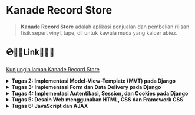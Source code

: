 # Kanade Record Store

> **Kanade Record Store** adalah aplikasi penjualan dan pembelian rilisan fisik sepert vinyl, tape, dll untuk kawula muda yang kalcer abiez.

## 💿🥁🎹**Link**🎸🎻🎼
[Kunjungin laman Kanade Record Store](http://adam-caldipawell-kanaderecordstore.pbp.cs.ui.ac.id/)

<details>
<summary> <b> Tugas 2: Implementasi Model-View-Template (MVT) pada Django </b> </summary>

## Langkah langkah implementasi Kanade Record Store

### 1. Membuat Directory Baru dan Menginisialisasi Git
1. Buat directory baru bernama `kanade-record-store`.
2. Inisialisasi repositori Git dan hubungkan ke GitHub:
    ```bash
    git init
    git remote add origin <URL>
    git add .
    git commit -m "Initial commit"
    git push origin master
    ```

### 2. Membuat Virtual Environment
1. Jalankan perintah berikut untuk membuat virtual environment:
    ```bash
    python -m venv env
    ```
2. Aktifkan virtual environment:
    - **Linux/macOS**:
        ```bash
        source env/bin/activate
        ```
    - **Windows**:
        ```bash
        env\Scripts\activate
        ```

### 3. Membuat dan Menginstall Requirements
1. Buat file `requirements.txt` yang berisi daftar package yang diperlukan.
2. Jalankan perintah berikut untuk menginstal package:
    ```bash
    pip install -r requirements.txt
    ```

### 4. Membuat Proyek Django
1. Buat proyek Django baru dengan nama `kanade_record_store`:
    ```bash
    django-admin startproject kanade_record_store
    ```
2. Buat aplikasi baru dengan nama `main`:
    ```bash
    django-admin startapp main
    ```

### 5. Mengupdate `settings.py`
1. Tambahkan aplikasi `main` ke dalam list `INSTALLED_APPS` di `settings.py` agar aplikasi tersebut terdaftar di proyek.
2. Tambahkan `"localhost"`, `"127.0.0.1"` ke dalam list `ALLOWED_HOSTS` untuk mengakses aplikasi secara lokal saat pengembangan.

### 6. Membuat View dan Template
1. Tambahkan kode berikut pada `views.py`:
    ```python
    from django.shortcuts import render

    def show_main(request):
        context = {
            'nama': 'Adam Caldipawell Sembiring',
            'class': 'PBP F'
        }
        return render(request, "main.html", context)
    ```
2. Di `urls.py`, tambahkan `path('', include('main.urls'))` pada `urlpatterns` agar URL aplikasi `main` bisa diakses.
3. Di folder `main`, buat folder bernama `templates` dan buat file `main.html` yang menampilkan nama e-commerce, nama, dan kelas.

### 7. Membuat Model Produk
1. Di `models.py`, buat model produk dengan atribut berikut:
    - `name`: CharField
    - `price`: IntegerField
    - `description`: TextField
      
### 8. Melakukan migration pada model
1. Pindah ke directory utama
2. Jalankan migration pada terminal:
   ```bash
   python manage.py makemigrations
   python manage.py migrate
   ```
### 9. Deploy ke PWS (Pacil Web Service)
1. Buat project baru di PWS dengan nama `kanaderecordstore` dan simpan credential information.
2. Di `settings.py`, tambahkan URL `adam-caldipawell-kanaderecordstore.pbp.cs.ui.ac.id/` ke dalam list `ALLOWED_HOSTS`.
3. Simpan perubahan dengan menjalankan:
    ```bash
    git add .
    git commit -m "Deploy to PWS"
    git push origin master
    ```
4. Tambahkan remote PWS:
    ```bash
    git remote add pws http://pbp.cs.ui.ac.id/adam.caldipawell/kanaderecordstore
    git branch -M master
    git push pws master
    ```

### 10. Aplikasi Django Terdeploy
Aplikasi sekarang bisa diakses melalui URL:  
[http://adam-caldipawell-kanaderecordstore.pbp.cs.ui.ac.id/](http://adam-caldipawell-kanaderecordstore.pbp.cs.ui.ac.id/)

## Bagan Proses Request Client ke Web Aplikasi

Berikut adalah alur proses dari request client ke web aplikasi berbasis Django:

![alt text](image/image-1.png)

### Penjelasan
1. Ketika user mengirimkan HTTP request ke server PWS, request tersebut diteruskan ke WSGI server.
2. WSGI server meneruskan request tersebut ke Django.
3. `urls.py` mendeteksi URL request dan menghubungkannya dengan views yang sesuai.
4. `views.py` memproses request dan mengambil data dari `models.py`.
5. `views.py` kemudian mengirimkan response berupa template HTML (`main.html`) yang akan dikembalikan ke user sebagai response.

## Fungsi Git dalam Pengembangan Perangkat Lunak
Git berfungsi sebagai version control dalam pengembangan perangkat lunak. Dengan Git, kita dapat melacak setiap perubahan kode yang dilakukan, memudahkan proses kolaborasi, dan memungkinkan rollback ke versi sebelumnya jika terjadi kesalahan.

## Mengapa Django Digunakan sebagai Permulaan Pembelajaran?
Django menggunakan bahasa Python yang relatif mudah dipahami. Django menawarkan arsitektur MVT (Model, View, Template), yang memisahkan komponen UI (template), logika aplikasi (view), dan akses database (model), sehingga memudahkan pengembangan terstruktur. Django juga memudahkan pengembang untuk membangun aplikasi yang skalabel.

## Mengapa Model di Django Disebut sebagai ORM?
Django menggunakan ORM (Object-Relational Mapping), yang memodelkan data dari database relasional menjadi objek di Python. Ini memungkinkan pengembang untuk berinteraksi dengan database tanpa harus menulis query SQL secara eksplisit, melalui QuerySet API yang disediakan oleh Django.
</details>

<details>
<summary> <b> Tugas 3: Implementasi Form dan Data Delivery pada Django </b> </summary>
    
## Mengapa kita memerlukan *data delivery* dalam pengimplementasian sebuah platform?

Dalam pembuatan platform, tidak jarang ada kebutuhan untuk mengirim ataupun menerima data. Implementasi sebuah platform yang memiliki mekanisme *data delivery* dapat membuat sebuah platform lebih interaktif dan dinamis. 

## Mana yang lebih baik antara XML dan JSON? Mengapa JSON lebih populer dibandingkan XML?

| Format       | XML                                                                 | JSON                                                                                     |
|--------------|---------------------------------------------------------------------|------------------------------------------------------------------------------------------|
| Perbandingan | XML adalah bahasa mark up yang memiliki aturan dalam pendefinisian data. XML menggunakan tag yang memisahkan nama data dan nilai data. | JSON adalah format pertukaran data yang mudah dibaca oleh komputer dan manusia. JSON menyimpan data dengan pasangan string key dan value. JSON juga banyak didukung oleh bahasa pemrograman. |
| Sintaks      | `<tag>nilai</tag>`                                                  | `{nama: 'Adam'}`                                                                          |

Dalam konteks pemrograman platform web, JSON lebih baik dan lebih populer dibandingkan dengan XML dengan kelebihan berikut:

1. Sintaks JSON yang lebih ringkas, ringan, dan mudah untuk dibaca.
2. JSON mendukung berbagai tipe data, contohnya array.
3. JSON lebih cepat dibandingkan XML karena pada pemrograman web, JavaScript memiliki fungsi bawaan yang dapat parsing JSON menjadi JavaScript object.
4. JSON didukung oleh banyak bahasa pemrograman karena kemudahan yang diberikan.


## Jelaskan fungsi dari method `is_valid()` pada form Django dan mengapa kita membutuhkan method tersebut?

Validasi form model secara otomatis akan dilakukan oleh Django melalui pemanggilan fungsi `is_valid()' untuk memastikan kebenaran input yang diberikan.

##  Mengapa kita membutuhkan csrf_token saat membuat form di Django? Apa yang dapat terjadi jika kita tidak menambahkan csrf_token pada form Django? Bagaimana hal tersebut dapat dimanfaatkan oleh penyerang?

Cross-Site Request Forgery (csrf) adalah salah satu metode dalam penyerangan keamanan suatu website. Pada `tugas 3`, kita diminta untuk membuat suatu form yang kemudian dapat dikirimkan ke DJango (webserver) melalui request POST. Jika tidak ada `csrf_token` maka seorang attacker bisa saja melakukan request POST ini tanpa melalui website kanade record store. Saat seseorang ingin menambahkan object melalui form, Django akan mengirimkan `csrf_token` saat membuka laman `/create-item-entry` kemudian ketika form tersebut disubmit maka request POST + `csrf_token` akan dikirimkan ke Django kembali yang memastikan bahwa pengiriman data dilakukan di website kanade record store.

## Implementasi *data delivery*

### Implementasi skeleton sebagai kerangka views
1. Pertama saya membuat directory `templates` di `root directory`.
2. Membuat sebuah file html sebagai skeleton, `base.html` dengan kode berikut:
   ```html
    {% load static %}
    <!DOCTYPE html>
    <html lang="en">
      <head>
        <meta charset="UTF-8" />
        <meta name="viewport" content="width=device-width, initial-scale=1.0" />
        {% block meta %} {% endblock meta %}
      </head>

      <body>
        {% block content %} {% endblock content %}
      </body>
    </html>
   ```
3. Pada `settings.py` di `kanade_record_store`. Pada variabel `TEMPLATES`. Ubah menjadi
   ```python
   TEMPLATES = [
    {
        'BACKEND': 'django.template.backends.django.DjangoTemplates',
        'DIRS': [BASE_DIR / 'templates'],
        'APP_DIRS': True,
        'OPTIONS': {
            'context_processors': [
                'django.template.context_processors.debug',
                'django.template.context_processors.request',
                'django.contrib.auth.context_processors.auth',
                'django.contrib.messages.context_processors.messages',
                ],
            },
        },
    ]
   ```
Langkah - langkah ini memberitahu Django untuk menggunakan base.html sebagai skeleton. Sehingga kedepannya yang perlu dilakukan untuk mengubah isi html adalah mengisi {% block         content %} <b> *isi disini* </b> {% endblock content %}. Sehingga tampilan untuk pengguna tetap dinamis dan minim redudansi.
### Menambahkan UUID sebagai id untuk object model
1. Pergi ke `./main` lalu ubah models.py menjadi:
   ```python
    import uuid

    class Item(models.Model):
        id = models.UUIDField(primary_key=True, default=uuid.uuid4, editable=False)
        name = models.CharField(max_length=255)
        price = models.IntegerField(default=0)
        description = models.TextField(default="")
   ```
2. Migrasi model baru dengan menjalankan:
   ```bash
    python3 manage.py makemigrations
    python3 manage.py migrate
   ```
Pemberian ID dimaksudkan agar setiap object memiliki sebuah *identifier* yang berbeda - beda. Penggunaan UUID adalah salah satu upaya untuk mencegah serangan IDOR.

### Membuat form untuk menambahkan object 
1. Pada directory `main` saya menambahkan `forms.py`. Pembuatan `forms.py` dilakukan untuk membuat struktur *form* sederhana sesuai dengan `models.Item`:
   ```python
    from django.forms import ModelForm
    from main.models import Item
    
    class ItemEntryForm(ModelForm):
        class Meta:
            model = Item
            fields = ["name", "price", "description"]
   ```
   `model = Item` memberitahu ke Django bahwa gunakan Item sebagai model saat pengisian *form*
   `fields = ["name", "price", "description"]` mendefinisikan field yang akan diisi user. <b>ID digenerate secara otomatis oleh UUID</b>
2. Membuat template baru untuk tampilan dalam menambahkan item baru dengan nama `create_item.html` pada direktori `main/template`:
    ```html
    {% extends 'base.html' %} 
    {% block content %}
    <h1>Add New Item Entry</h1>
    
    <form method="POST">
      {% csrf_token %}
      <table>
        {{ form.as_table }}
        <tr>
          <td></td>
          <td>
            <input type="submit" value="Add Item" />
          </td>
        </tr>
      </table>
    </form>
    
    {% endblock %}
    ```
4. Pada berkas `views.py` di directory yang sama. Saya menambahkan sebuah fungsi `create_item_entry` untuk untuk menampilkan *form*:
   ```python
   ...
   from django.shortcuts import render, redirect #redirect untuk mengembalikan user ke halaman utama setelah pengisian *form*
   from main.forms import ItemEntryForm
   from main.models import Item
   
    def create_item_entry(request):
        form = ItemEntryForm(request.POST or None)
    
        if form.is_valid() and request.method == "POST":
            form.save()
            return redirect('main:show_main')
    
        context = {'form': form}
        return render(request, "create_item_entry.html", context)
   ```
   `form = MoodEntryForm(request.POST or None)` digunakan untuk membuat ItemEntryForm baru dengan memasukkan QueryDict berdasarkan input dari user pada request.POST.
   `form.is_valid()` digunakan untuk memvalidasi isi input dari form tersebut.
   `form.save()` digunakan untuk membuat dan menyimpan data dari form tersebut.
   `return redirect('main:show_main')` digunakan untuk melakukan redirect ke fungsi show_main pada views aplikasi main setelah data form berhasil disimpan.
5. Pada berkas yang sama, ubah fungsi `show_main`:
   ```python
   ...
   def show_main(request):
    items = Item.objects.all()
    context = {
        'name' : 'Adam Caldipawell Sembiring',
        'class' : 'PBP F',
        'items' : items,
    }
    return render(request, "main.html", context)
   ```
   Setiap item yang dibuat akan ditampilkan saat kembali ke halaman utama. Seluruh item diakses melalui `items = Item.objects.all()`.
6. Mengubah template untuk tampilan utama `main.html` pada direktori `main/template`:
    ```html
    {% extends 'base.html' %}
    {% block content %}
    <h1>Kanade Record Store</h1>
    
    <h5>Name:</h5>
    <p>{{ name }}</p>
    
    <h5>Class:</h5>
    <p>{{ class }}</p>
    
    {% if not items %}
    <p>Belum ada data item pada Kanade Record Store.</p>
    {% else %}
    <table>
      <tr>
        <th>Name</th>
        <th>Price</th>
        <th>Description</th>
      </tr>
    
      {% comment %} Berikut cara memperlihatkan data mood di bawah baris ini 
      {% endcomment %} 
      {% for item in items %}
      <tr>
        <td>{{item.name}}</td>
        <td>{{item.price}}</td>
        <td>{{item.description}}</td>
      </tr>
      {% endfor %}
    </table>
    {% endif %}
    
    <br />
    
    <a href="{% url 'main:create_item_entry' %}">
      <button>Add New Item Entry</button>
    </a>
    
    {% endblock content %}
    ```
### Mengembalikan data dalam bentuk XML dan JSON
Untuk mengembalikan data dalam format XML dan JSON, Saya menggunakan `serializers` dan `HttpResponse`
```python
from django.http import HttpResponse
from django.core import serializers
...
```
<b>Mengembalikan Format XML</b>
```python
...
def show_xml(request):
    data = Item.objects.all()
    return HttpResponse(serializers.serialize("xml", data), content_type="application/xml")
...
```
<b>Mengembalikan Format JSON</b>
```python
...
def show_json(request):
    data = Item.objects.all()
    return HttpResponse(serializers.serialize("json", data), content_type="application/xml")
...
```
### Mengembalikan data dalam bentuk XML dan JSON sesuai [id]
Untuk mengembalikan data sesuai dengan ID object tersebut maka:

<b>Mengembalikan Format XML by id</b>

```python
...
def show_xml_by_id(request, id):
    data = Item.objects.filter(pk=id)
    return HttpResponse(serializers.serialize("xml", data), content_type="application/xml")
...
```

<b>Mengembalikan Format JSON by id</b>

```python
...
def show_json_by_id(request, id):
    data = Item.objects.filter(pk=id)
    return HttpResponse(serializers.serialize("json", data), content_type="application/json")
...
```
### Membuat routing URL untuk masing-masing views yang telah ditambahkan

```python
from django.urls import path
from main.views import show_main, create_item, show_xml, show_json, show_xml_by_id, show_json_by_id 

app_name = 'main'

urlpatterns = [
    path('', show_main, name='show_main'),
    path('create-item', create_item, name='create_item'),
    path('xml/', show_xml, name='show_xml'), 
    path('json/', show_json, name='show_json'),
    path('xml/<int:id>/', show_xml_by_id, name='show_xml_by_id'),
    path('json/<int:id>/', show_json_by_id, name='show_json_by_id'),  
]
```

### Melakukan push ke github dan pws
```bash
git add .
git commit -m"tugas 3"
git push origin master
git push pws master
```
Sehingga aplikasi bisa dilihat di [website ini](http://adam-caldipawell-kanaderecordstore.pbp.cs.ui.ac.id/)

### Membuat *screenshot* menggunakan POSTMAN
1. HTML
![alt text](image/localhost:main.png)
2. XML
![alt text](image/localhost:xml.png)
3. JSON
![alt text](image/localhost:json.png)
4. XML by ID
![alt text](image/localhost:xml:[id].png)
5. JSON by ID
![alt text](image/localhost:json:[id].png)
source:
1. [Django DOCS](https://docs.djangoproject.com/)
2. [Slide Data Delivery](https://scele.cs.ui.ac.id/pluginfile.php/238122/mod_resource/content/1/04%20-%20Data%20Delivery.pdf)
3. [CSRF by computerphile](https://youtu.be/vRBihr41JTo?si=oXlMrDMj3HlvRsOU)
4. [Tutorial 2](https://pbp-fasilkom-ui.github.io/ganjil-2025/docs/tutorial-2)

</details>

<details>
<summary> <b> Tugas 4: Implementasi Autentikasi, Session, dan Cookies pada Django </b> </summary>


## Apa perbedaan antara `HttpResponseRedirect()` dan `redirect()`
`HttpResponseRedirect` adalah *class* dari modul django.http yang mengembalikan respons pengalihan HTTP dengan kode status 302 (Found). Kode status ini menunjukkan bahwa pengguna atau klien akan dialihkan ke URL baru. *class* ini menerima parameter berupa URL tujuan yang spesifik dan sangat berguna jika kita ingin mengarahkan pengguna ke URL statis atau memerlukan logika pengalihan yang lebih kompleks.

Sementara itu, `redirect()` adalah fungsi dari modul django.shortcuts yang memberikan cara yang lebih sederhana dan fleksibel untuk melakukan pengalihan. Parameter yang diterima bisa berupa string URL, nama view, atau objek model, yang kemudian dikonversi oleh Django menjadi URL.

Perbedaan utama antara `HttpResponseRedirect` dan redirect terletak pada jenis parameter yang diterima. `HttpResponseRedirect` hanya menerima URL yang spesifik, sementara redirect lebih fleksibel karena dapat menerima URL, nama view, atau objek model yang akan secara otomatis dikonversi menjadi URL tujuan.

## Apa perbedaan antara authentication dan authorization, apakah yang dilakukan saat pengguna login? Jelaskan bagaimana Django mengimplementasikan kedua konsep tersebut?
Authentication adalah proses untuk memastikan identitas pengguna. Misalnya, dalam kanade record store, Hanya pengguna yang memasukan username dan password yang sesuai memiliki akses pada akun yang berisi data - data entry. 

Sementara itu, authorization adalah proses untuk memastikan hak akses yang sesuai pada pengguna yang telah diauthentication. Jadi, pengguna yang telah login, hanya bisa mendapat akses akun yang bersangkutan. Hal ini mencegah pihak yang tidak bersangkutan dengan data yang kita miliki, tidak dapat melakukan modifikasi terhadap data tersebut.

Secara umum, ketika pengguna ingin login pada suatu aplikasi. Pengguna diminta untuk memasukan username dan password. Pada tahap ini, pengguna akan diauthentication. Pengguna tidak akan mendapat akses terhadap akun apabila memberikan username dan password yang salah. Pengguna yang telah masuk pun hanya mendapat akses modifikasi pada akun bersangkutan.

Django sendiri memudahkan authentication dan authorization dengan menyediakan fungsi dan class bawaan. Sistem ini menyediakan model untuk user dan group. Kemudian, ada juga views untuk login dan registrasi. Modul yang digunakan sendiri adalah `django.contrib.auth`. Lebih spesifik lagi terdapat fungsi `authenticate` yang menerima 3 argumen, yaitu request, username, password. Fungsi tersebut mengembalikan user jika argumen yang diberikan benar. Sementara itu, django juga menyediakan fitur authorization berupa penggunaan middleware untuk mengatur user sessionsd dan permissions.

## Bagaimana Django mengingat pengguna yang telah login? Jelaskan kegunaan lain dari cookies dan apakah semua cookies aman digunakan?

Ketika ada pengguna yang telah login dan agar tetap login. Django menyediakan frameword session untuk menyimpan data user yang sedang login di server. Setiap user yang berhasil login akan diberikan cookie yang berisi SessionID, last login, atau csrf token. Kemudian, apabila pengguna logout, django akan menghapus session. sehingga, ketika memasuki website, pengguna perlu login ulang.

Beberapa fungsi lain dari cookies meliputi:

1. Menyimpan preferensi pengguna selama menjelajahi situs web, seperti pengaturan antarmuka atau bahasa.
2. Melacak aktivitas pengguna di situs untuk mempersonalisasi konten atau iklan yang ditampilkan, misalnya konten media sosial atau iklan yang relevan dengan minat pengguna.
3. Menganalisis perilaku pengguna di situs web, seperti minat atau durasi kunjungan, guna meningkatkan kualitas situs.

Pada sisi keamanan, Tidak semua cookie aman bagi pengguna. Misalnya, cookie yang menyimpan informasi penting seperti token autentikasi dapat diakses oleh JavaScript di situs web, atau cookie yang disetel oleh pihak ketiga. Cookie yang tidak dilindungi rentan terkena serangan Cross-Site Scripting (XSS). Untuk mitigasi masalah ini, django menyediakan beberapa fitur. Secure mengirim cookie hanya melalui HTTPS reques dan HttpOnly yang mencegah cookie diakses melalui JavaScript.

## Jelaskan cara kerja penghubungan model Product dengan User!
Model Item sendiri dihubungkan dengan model User melalui ForeignKey. ForeignKey menghubungkan setiap pengguna dengan Item yang dibuat oleh pengguna tersebut.

Implementasi dalam project:
```python
...
class Item(models.Model):
    user = models.ForeignKey('auth.User', on_delete=models.CASCADE)
    id = models.UUIDField(primary_key=True, editable=False, default=uuid.uuid4)
    name = models.CharField(max_length=100)
    price = models.IntegerField()
    description = models.TextField(max_length=500)
...
```
Pengguna yang telah login, dapat menambah entri Item. Dimana setiap entri yang dibuat tersebut diasoasiasikan melalui ForeignKey

## Implementasi Checklist

### 1. Membuat fungsi register
Pada `/main/views.py` saya menambahkan fungsi register. 
```
def register(request):
    form = UserCreationForm()

    if request.method == "POST":
        form = UserCreationForm(request.POST)
        if form.is_valid():
            form.save()
            messages.success(request, 'Your account has been successfully created!')
            return redirect('main:login')
    context = {'form':form}
    return render(request, 'register.html', context)
```
### 2. Membuat tampilan register
Saya membuat tampilan untuk registrasi pengguna dengan membuat `register.html` di `/main/template`
```
{% extends 'base.html' %}

{% block meta %}
<title>Register</title>
{% endblock meta %}

{% block content %}

<div class="login">
  <h1>Register</h1>

  <form method="POST">
    {% csrf_token %}
    <table>
      {{ form.as_table }}
      <tr>
        <td></td>
        <td><input type="submit" name="submit" value="Daftar" /></td>
      </tr>
    </table>
  </form>

  {% if messages %}
  <ul>
    {% for message in messages %}
    <li>{{ message }}</li>
    {% endfor %}
  </ul>
  {% endif %}
</div>

{% endblock content %}
```
### 3. Membuat fungsi login
Saya membuat fungsi login agar pengguna yang telah registrasi bisa menggunakan web. Pada `/main/views.py` saya menambahkan:
```
...
def login_user(request):
   if request.method == 'POST':
        form = AuthenticationForm(data=request.POST)

        if form.is_valid():
            user = form.get_user()
            login(request, user)
            response = HttpResponseRedirect(reverse("main:show_main"))
            response.set_cookie('last_login', str(datetime.datetime.now()))
            return response
   else:
      form = AuthenticationForm(request)
   context = {'form': form}
   return render(request, 'login.html', context)
...
```
### 4. Membuat tampilan login
Saya membuat file html baru bernama `login.html` pada `/main/templates`. Berikut ini implementasi tampilan ketika pengguna akan login pada web.
```
{% extends 'base.html' %}

{% block meta %}
<title>Login</title>
{% endblock meta %}

{% block content %}
<div class="login">
  <h1>Login</h1>

  <form method="POST" action="">
    {% csrf_token %}
    <table>
      {{ form.as_table }}
      <tr>
        <td></td>
        <td><input class="btn login_btn" type="submit" value="Login" /></td>
      </tr>
    </table>
  </form>

  {% if messages %}
  <ul>
    {% for message in messages %}
    <li>{{ message }}</li>
    {% endfor %}
  </ul>
  {% endif %} Don't have an account yet?
  <a href="{% url 'main:register' %}">Register Now</a>
</div>

{% endblock content %}
```
### 5. Membuat fungsi logout
Fungsi ini ditambahkan pada `views.py` agar pengguna yang sedang login bisa logout.
```
def logout_user(request):
    logout(request)
    response = HttpResponseRedirect(reverse('main:login'))
    response.delete_cookie('last_login')
    return response
```
### 6. Membuat tombol logout
Membuat tombol logout pada `main.html` agar pengguna bisa logout dari session sekarang.
```
<a href="{% url 'main:logout' %}">
  <button>Logout</button>
</a>
```
### 7. Routing setiap fungsionalitas
Agar setiap fungsionalitas bisa diakses melalui URL. Saya mengubah `urls.py` menjadi
```
from django.urls import path
from main.views import show_main, create_item_entry, show_xml, show_json, show_xml_by_id, show_json_by_id
from main.views import register
from main.views import login_user
from main.views import logout_user

app_name = 'main'

urlpatterns = [
    path('', show_main, name='show_main'),
    path('create-item-entry', create_item_entry, name='create_item_entry'),
    path('xml/', show_xml, name='show_xml'),
    path('json/', show_json, name='show_json'),
    path('xml/<str:id>/', show_xml_by_id, name='show_xml_by_id'),
    path('json/<str:id>/', show_json_by_id, name='show_json_by_id'),
    path('register/', register, name='register'),
    path('login/', login_user, name='login'),
    path('logout/', logout_user, name='logout'),
]
```
### 8. Menghubungkan product dan user
Pada models.py saya menambahkan field baru, yaitu user. Sehingga, setiap user yang telah registrasi dapat melihat produk yang telah ia buat. Berikut ini implementasi yang saya lakukan.
```
from django.db import models
import uuid 

class Product(models.Model):
    user = models.ForeignKey('auth.User', on_delete=models.CASCADE)
    id = models.UUIDField(primary_key=True, editable=False, default=uuid.uuid4)
    name = models.CharField(max_length=100)
    price = models.IntegerField()
    description = models.TextField(max_length=500)
```
### 9. Menampilkan detail pengguna yang sedang login
Pada main url, tampilkan detail pengguna seperti username dan last login. Informasi last_login diambil dari cookie browser user. 
```
def login_user(request):
   if request.method == 'POST':
        form = AuthenticationForm(data=request.POST)

        if form.is_valid():
            user = form.get_user()
            login(request, user)
            response = HttpResponseRedirect(reverse("main:show_main"))
            response.set_cookie('last_login', str(datetime.datetime.now()))
            return response
   else:
      form = AuthenticationForm(request)
   context = {'form': form}
   return render(request, 'login.html', context)

@login_required(login_url='/login')
def show_main(request):
    items = Item.objects.filter(user=request.user)
    context = {
        'name': request.user.username,
        'class': 'PBP F',
        'npm': '2306227160',
        'items': items,
        'last_login': request.COOKIES['last_login'],
    }
    return render(request, "main.html", context)
```
### 10. Fitur Cookie
Data - data terkait seperti session id dan last login ditambahkan melalui fungsi `login_user`
```
def login_user(request):
   if request.method == 'POST':
        form = AuthenticationForm(data=request.POST)

        if form.is_valid():
            user = form.get_user()
            login(request, user)
            response = HttpResponseRedirect(reverse("main:show_main"))
            response.set_cookie('last_login', str(datetime.datetime.now()))
            return response
```
</details>

<details>
<summary> <b> Tugas 5: Desain Web menggunakan HTML, CSS dan Framework CSS </b> </summary>

## Jika terdapat beberapa CSS selector untuk suatu elemen HTML, jelaskan urutan prioritas pengambilan CSS selector tersebut!
1. Inline Style: Prioritas tertinggi, diterapkan langsung di elemen.
2. ID Selector (`#id`): Prioritas tinggi, menggunakan atribut id.
3. Class Selector (`.class`): Menggunakan class, prioritas sedang.
4. Attribute Selector (`[attr]`): Memilih elemen berdasarkan atribut.
5. Pseudo-Class (`:hover`): Prioritas berdasarkan status elemen.
6. Tag Selector (`div`): Prioritas rendah, memilih berdasarkan tag.
7. Universal Selector (`*`): Prioritas terendah, memilih semua elemen.


## Mengapa responsive design menjadi konsep yang penting dalam pengembangan aplikasi web? Berikan contoh aplikasi yang sudah dan belum menerapkan responsive design!

Responsive design penting dalam pengembangan aplikasi web karena meningkatkan pengalaman pengguna dengan penyesuaian tampilan di berbagai perangkat. Ini juga meningkatkan aksesibilitas dan SEO, serta efisiensi biaya dengan menghindari pengembangan versi terpisah. Contoh aplikasi yang sudah menerapkan responsive design adalah Facebook dan Amazon, yang menyesuaikan antarmuka untuk desktop dan mobile. Sebaliknya, beberapa situs berita tua dan situs perusahaan kecil seringkali masih menggunakan desain statis yang tidak responsif, seperti siak ng yang hanya mementingkan tampilan desktop. Dengan responsive design, aplikasi web dapat lebih inklusif dan mudah diakses oleh semua pengguna.

## Jelaskan perbedaan antara margin, border, dan padding, serta cara untuk mengimplementasikan ketiga hal tersebut!
Margin, border, dan padding adalah tiga properti dalam CSS yang digunakan untuk mengatur tata letak elemen.

1. Margin: Ruang di luar elemen yang memisahkan elemen tersebut dari elemen lainnya. Dapat diatur dengan properti margin. Contoh: margin: 10px;.

2. Border: Garis yang mengelilingi elemen, memisahkan elemen dari ruang di sekitarnya. Dapat diatur dengan properti border. Contoh: border: 2px solid black;.

3. Padding: Ruang di dalam elemen, antara konten dan border. Dapat diatur dengan properti padding. Contoh: padding: 15px;.

Untuk mengimplementasikan ketiga properti ini, kode CSS nya seperti berikut:

```
.element {
    margin: 10px;      /* Ruang di luar */
    border: 2px solid black; /* Garis di sekitar */
    padding: 15px;     /* Ruang di dalam */
}
```

## Jelaskan konsep flex box dan grid layout beserta kegunaannya!
Flexbox: dirancang untuk mengatur elemen dalam satu dimensi. Elemen dapat disusun dengan mudah, mengatur ruang antara elemen dan mengontrol ukuran elemen. ini Sangat berguna untuk membuat tata letak responsif, misalnya menu navigasi, galeri gambar, atau elemen form yang perlu disusun secara fleksibel.

Grid Layout: Grid Layout memungkinkan pengaturan elemen dalam dua dimensi (baris dan kolom). biasanya digunakan untuk membuat tata letak kompleks seperti kartu, dashboard, atau halaman web yang memiliki banyak elemen yang perlu diatur dalam baris dan kolom.

## Jelaskan bagaimana cara kamu mengimplementasikan checklist di atas secara step-by-step (bukan hanya sekadar mengikuti tutorial).

- [ ] navigation bar (navbar) untuk fitur-fitur pada aplikasi yang responsive terhadap perbedaan ukuran device, khususnya mobile dan desktop.
  - Membuat navigasi bar yang berisi beberapa link menuju beberapa fitur yang mungkin akan diimplementasikan
  ```

  <nav class="fixed top-4 left-4 right-4 bg-gray-200 rounded-lg shadow-lg px-6 py-4 flex items-center justify-between flex-wrap">
    <!-- Branding or Logo -->
    <div class="flex items-center flex-shrink-0 text-gray-700 mr-6">
        <span class="font-semibold text-xl tracking-tight">Kanade Record Store</span>
    </div>

    <!-- Mobile menu button -->
    <div class="block lg:hidden">
        <button id="menu-button" class="flex items-center px-3 py-2 border rounded text-gray-700 border-gray-700 hover:text-gray-900 hover:border-gray-900">
            <svg class="fill-current h-6 w-6" viewBox="0 0 20 20" xmlns="http://www.w3.org/2000/svg">
                <title>Menu</title>
                <path d="M0 3h20v2H0V3zm0 6h20v2H0V9zm0 6h20v2H0v-2z"/>
            </svg>
        </button>
    </div>

    <!-- Navbar Links and Actions -->
    <div class="w-full block flex-grow lg:flex lg:items-center lg:w-auto hidden" id="menu">
      <div class="text-sm lg:flex-grow">
          <a href="#about" class="block mt-4 lg:inline-block lg:mt-0 text-gray-700 hover:text-gray-900 mr-4">
              About
          </a>
          <a href="#contact" class="block mt-4 lg:inline-block lg:mt-0 text-gray-700 hover:text-gray-900 mr-4">
              Contact Us
          </a>
          <a href="#product" class="block mt-4 lg:inline-block lg:mt-0 text-gray-700 hover:text-gray-900 mr-4">
              Product
          </a>
          <a href="#cart" class="block mt-4 lg:inline-block lg:mt-0 text-gray-700 hover:text-gray-900">
              Cart
          </a>
      </div>
      <div class="flex items-center mt-4 lg:mt-0">
            <span class="text-gray-700 mr-4">Welcome, {{ user.username }}</span>
            <a href="{% url 'main:logout' %}">
              <button class="bg-red-500 hover:bg-red-700 text-white font-bold py-2 px-4 rounded">
                  Logout
              </button>
            </a>
      </div>
    </nav>

  <!-- JavaScript for Mobile Menu Toggle -->
  <script>
      const menuButton = document.getElementById('menu-button');
      const menu = document.getElementById('menu');

      menuButton.addEventListener('click', () => {
          menu.classList.toggle('hidden');
      });

      // Optional: Dynamically set the username
      // Replace 'John Doe' with the actual user name from your backend or authentication system
      document.getElementById('username').textContent = 'John Doe';
  </script>
  ```
- [ ] Kustomisasi halaman login, register, dan tambah product semenarik mungkin.
    - Edit item page (`edit_item.html`)
      - Menambahkan box sebagai container input - input sesuai field dari model
      - Memberikan styling menggunakan tailwind css
      ```
      {% extends 'base.html' %} 
      {% block content %}
      {% include "navbar.html" %}

      <!-- Container for the form -->
      <div class="flex flex-col min-h-screen bg-gray-100">
          <div class="container mx-auto px-4 py-8 mt-16 max-w-xl"> <!-- Adjusted to max-w-lg for responsiveness -->
              <div class="bg-white shadow-md rounded-lg mt-10 p-6 form-style">
                  <h1 class="text-3xl font-bold text-center mb-8 text-black">Edit Item</h1>
                  <form method="POST" class="space-y-6">
                    {% csrf_token %}
                    {% for field in form %}
                      <div class="flex flex-col">
                        <label for="{{ field.id_for_label }}" class="mb-2 font-semibold text-gray-700">
                          {{ field.label }}
                        </label>
                        <div class="w-full">
                          {{ field }}
                        </div>
                        {% if field.help_text %}
                          <p class="mt-1 text-sm text-gray-500">{{ field.help_text }}</p>
                        {% endif %}
                        {% for error in field.errors %}
                          <p class="mt-1 text-sm text-red-600">{{ error }}</p>
                        {% endfor %}
                      </div>
                    {% endfor %}
                    <div class="flex justify-center mt-6">
                      <button type="submit" class="bg-green-600 hover:bg-indigo-700 text-white font-bold py-2 px-4 rounded-lg transition duration-300 ease-in-out transform hover:-translate-y-1 hover:scale-105">
                          Edit Item
                      </button>
                    </div>
                  </form>
                </div>

          </div>
      </div>

      {% endblock %}

      ```
    - Create item page (`create_item_entry.html`)
      - Menambahkan box sebagai container input - input sesuai field dari model
      - Memberikan styling menggunakan tailwind css
      ```
      {% extends 'base.html' %}
      {% load static %}
      {% block meta %}

      <title>Create Item</title>

      {% endblock meta %}

      {% block content %}

      {% include 'navbar.html' %}

      <div class="flex flex-col min-h-screen bg-gray-100">
        <div class="container mx-auto px-4 py-8 mt-16 max-w-xl">
        
          <div class="bg-white shadow-md rounded-lg mt-10 p-6 form-style">
            <h1 class="text-3xl font-bold text-center mb-8 text-black">Create Item</h1>
            <form method="POST" class="space-y-6">
              {% csrf_token %}
              {% for field in form %}
                <div class="flex flex-col">
                  <label for="{{ field.id_for_label }}" class="mb-2 font-semibold text-gray-700">
                    {{ field.label }}
                  </label>
                  <div class="w-full">
                    {{ field }}
                  </div>
                  {% if field.help_text %}
                    <p class="mt-1 text-sm text-gray-500">{{ field.help_text }}</p>
                  {% endif %}
                  {% for error in field.errors %}
                    <p class="mt-1 text-sm text-red-600">{{ error }}</p>
                  {% endfor %}
                </div>
              {% endfor %}
              <div class="flex justify-center mt-6">
                
                <button type="submit" class="bg-green-600 text-white font-semibold px-6 py-3 rounded-lg hover:bg-indigo-700 transition duration-300 ease-in-out w-full">
                  Create Item
                </button>
              </div>
            </form>
          </div>
        </div>
      </div>

      {% endblock %}
      ```
    - Login page (`login.html`):
      - Membuat suatu box yang menyimpan input - input login
      - Menampilkan pesan apabila berhasil atau gagal login
      ``` html
      {% extends 'base.html' %}
      {% load static %}

      {% block meta %}
      <title>Login</title>
      {% endblock meta %}

      {% block content %}
      <div class="bg-gray-25 flex items-center justify-center min-h-screen">
        <!-- Box untuk login -->
        <div class="bg-white shadow-2xl rounded-lg p-8 w-1/3">
          <!-- Logo -->
          <div class="flex justify-center">
            <img src="{% static 'image/image.png' %}" class="w-20 h-20">
          </div>

          <!-- Judul -->
          <h2 class="text-center text-2xl font-semibold mb-6">Login to your Account</h2>

          <!-- Form Input -->
          <form class="mt-8 space-y-6" method="POST" action="">
            {% csrf_token %}
            <input type="hidden" name="remember" value="true">
            <div class="rounded-md shadow-sm -space-y-px">
              <div>
                <label for="username" class="sr-only">Username</label>
                <input id="username" name="username" type="text" required class="appearance-none rounded-none relative block w-full px-3 py-2 border border-gray-300 placeholder-gray-500 text-gray-900 rounded-t-md focus:outline-none focus:ring-indigo-500 focus:border-indigo-500 focus:z-10 sm:text-sm" placeholder="Username">
              </div>
              <div>
                <label for="password" class="sr-only">Password</label>
                <input id="password" name="password" type="password" required class="appearance-none rounded-none relative block w-full px-3 py-2 border border-gray-300 placeholder-gray-500 text-gray-900 rounded-b-md focus:outline-none focus:ring-indigo-500 focus:border-indigo-500 focus:z-10 sm:text-sm" placeholder="Password">
              </div>
            </div>

            <div>
              <button type="submit" class="group relative w-full flex justify-center py-2 px-4 border border-transparent text-sm font-medium rounded-md text-white bg-indigo-600 hover:bg-indigo-700 focus:outline-none focus:ring-2 focus:ring-offset-2 focus:ring-indigo-500">
                Sign in
              </button>
            </div>
          </form>

          {% if messages %}
          <div class="mt-4">
            {% for message in messages %}
            {% if message.tags == "success" %}
                  <div class="bg-green-100 border border-green-400 text-green-700 px-4 py-3 rounded relative" role="alert">
                      <span class="block sm:inline">{{ message }}</span>
                  </div>
              {% elif message.tags == "error" %}
                  <div class="bg-red-100 border border-red-400 text-red-700 px-4 py-3 rounded relative" role="alert">
                      <span class="block sm:inline">{{ message }}</span>
                  </div>
              {% else %}
                  <div class="bg-blue-100 border border-blue-400 text-blue-700 px-4 py-3 rounded relative" role="alert">
                      <span class="block sm:inline">{{ message }}</span>
                  </div>
              {% endif %}
            {% endfor %}
          </div>
          {% endif %}

          <!-- Hyperlink Buat Akun -->
          <div class="text-center mt-8">
            <a href="{% url 'main:register' %}" class="font-medium text-blue-400 hover:text-blue-600">
              Register Now
            </a>
          </div>
        </div>
      </div>

      {% endblock content %}
      ```
    - Register page
      - membuat suatu box di tengah page. yang berisi form sesuai dengan form yang telah dibuat sebelumnya
      - memberikan style pada masing elemen - elemen
      - Apabila terdapat error (e.g. password confirmation tidak sesuai dengan password, maka akan ditampilkan karena ada `{% if field.errors%}`)

      ``` html
      {% extends 'base.html' %}

      {% block meta %}
      <title>Register</title>
      {% endblock meta %}

      {% block content %}
      <div class="min-h-screen flex items-center justify-center bg-gray-100 py-12 px-4 sm:px-6 lg:px-8">
        <div class="max-w-md w-full space-y-8 form-style">
          <div>
            <h2 class="mt-6 text-center text-3xl font-extrabold text-black">
              Create your account
            </h2>
          </div>
          <form class="mt-8 space-y-6" method="POST">
            {% csrf_token %}
            <input type="hidden" name="remember" value="true">
            <div class="rounded-md shadow-sm -space-y-px">
              {% for field in form %}
                <div class="{% if not forloop.first %}mt-4{% endif %}">
                  <label for="{{ field.id_for_label }}" class="mb-2 font-semibold text-black">
                    {{ field.label }}
                  </label>
                  <div class="relative">
                    {{ field }}
                    <div class="absolute inset-y-0 right-0 pr-3 flex items-center pointer-events-none">
                      {% if field.errors %}
                        <svg class="h-5 w-5 text-red-500" fill="currentColor" viewBox="0 0 20 20">
                          <path fill-rule="evenodd" d="M18 10a8 8 0 11-16 0 8 8 0 0116 0zm-7 4a1 1 0 11-2 0 1 1 0 012 0zm-1-9a1 1 0 00-1 1v4a1 1 0 102 0V6a1 1 0 00-1-1z" clip-rule="evenodd" />
                        </svg>
                      {% endif %}
                    </div>
                  </div>
                  {% if field.errors %}
                    {% for error in field.errors %}
                      <p class="mt-1 text-sm text-red-600">{{ error }}</p>
                    {% endfor %}
                  {% endif %}
                </div>
              {% endfor %}
            </div>

            <div>
              <button type="submit" class="group relative w-full flex justify-center py-2 px-4 border border-transparent text-sm font-medium rounded-md text-white bg-indigo-600 hover:bg-indigo-700 focus:outline-none focus:ring-2 focus:ring-offset-2 focus:ring-indigo-500">
                Register
              </button>
            </div>
          </form>

          {% if messages %}
          <div class="mt-4">
            {% for message in messages %}
            <div class="bg-red-100 border border-red-400 text-red-700 px-4 py-3 rounded relative" role="alert">
              <span class="block sm:inline">{{ message }}</span>
            </div>
            {% endfor %}
          </div>
          {% endif %}

          <div class="text-center mt-4">
            <p class="text-sm text-black">
              Already have an account?
              <a href="{% url 'main:login' %}" class="font-medium text-indigo-200 hover:text-indigo-300">
                Login here
              </a>
            </p>
          </div>
        </div>
      </div>
      {% endblock content %}
      ```
- [ ] Kustomisasi halaman daftar product menjadi lebih menarik dan responsive.
  - Membuat box yang berisi informasi username dan last_login
  - Menyediakan tempat untuk meletakkan item_card di halaman utama.
  - Membuat card yang menyimpan informasi dari item yang dibuat oleh user.
  ```
  {% extends 'base.html' %}

  <!-- Menyertakan static -->
  {% load static %}
  {% block content %}
  <!-- Menyertakan navbar -->
  {% include 'navbar.html' %}

  <!-- Konten utama -->
  <div class="max-w-7xl mx-auto p-12 py-2 px-4 sm:px-6 lg:px-8">

    <!-- Informasi pengguna -->
    <div class="bg-white shadow-lg rounded-lg p-6 mt-20 mb-8">
      <h5 class="text-xl font-semibold">Name:</h5>
      <p class="text-gray-700 mb-4">{{ name }}</p>

      <h5 class="text-xl font-semibold">NPM:</h5>
      <p class="text-gray-700 mb-4">{{ npm }}</p>

      <h5 class="text-xl font-semibold">Class:</h5>
      <p class="text-gray-700 mb-4">{{ class }}</p>

      <h5 class="text-xl font-semibold">Sesi terakhir login:</h5>
      <p class="text-gray-700 mb-4">{{ last_login }}</p>
    </div>

    <div class="flex justify-end mb-6">
      <a href="{% url 'main:create_item_entry' %}" class="bg-green-600 hover:bg-indigo-700 text-white font-bold py-2 px-4 rounded-lg transition duration-300 ease-in-out transform hover:-translate-y-1 hover:scale-105">
          Add New Item Entry
      </a>
    </div>

    {% if not items %}
      <div class="flex flex-col items-center justify-center min-h-[24rem] p-6">
          <img src="{% static 'image/image.png' %}" alt="Sad face" class="w-32 h-32 mb-4"/>
          <p class="text-center text-gray-600 mt-4">Belum ada data Item pada Kanade Record Store.</p>
      </div>
      {% else %}
      <div class="columns-1 sm:columns-2 lg:columns-3 gap-6 space-y-6 w-full">
          {% for it in items %}
              {% include 'card_item.html' with item=it %}
          {% endfor %}
      </div>
      {% endif %}
  </div>
  {% endblock content %}

  ```
  - Pada card_item.html, untuk menampilkan produk yang telah berikut
  ```
  {% load static %}
  <div class="relative break-inside-avoid">
    <div class="relative top-5 bg-gray-100 shadow-md rounded-lg mb-6 break-inside-avoid flex flex-col border-2 border-gray-300 transform rotate-1 hover:rotate-0 transition-transform duration-300 p-4">
      
      <!-- Gambar -->
      <img src="{% static 'image/image.png' %}" class="scale-[0.3] relative -top-3">

      <!-- Informasi Item -->
      <div class="mt-4 text-center">
        <!-- Nama Item -->
        <h2 class="text-xl font-semibold text-gray-800">{{ item.name }}</h2>

        <!-- Harga Item -->
        <p class="text-lg text-gray-600">{{ item.price }}</p>

        <!-- Deskripsi Item -->
        <p class="text-sm text-gray-500 mt-2">{{ item.description }}</p>
      </div>

    </div>

    <!-- Tombol Aksi -->
    <div class="absolute top-0 -right-4 flex space-x-1">
      <a href="{% url 'main:delete_item' item.pk %}" class="bg-yellow-500 hover:bg-yellow-600 text-white rounded-full p-2 transition duration-300 shadow-md">
        <img src="{% static 'image/delete.svg' %}" class="w-10 h-10">
      </a>
      <a href="{% url 'main:edit_item' item.pk %}" class="bg-red-500 hover:bg-red-600 text-white rounded-full p-2 transition duration-300 shadow-md">
        <img src="{% static 'image/edit.svg' %}" class="w-10 h-10">
      </a>
    </div>
  </div>
  ```
  - Menambahkan fungsi untuk mengedit dan menghapus entry pada views.py
  ```
  def edit_item(request, id):
      # Get mood entry berdasarkan id
      item = Item.objects.get(pk = id)

      # Set mood entry sebagai instance dari form
      form = ItemEntryForm(request.POST or None, instance=item)

      if form.is_valid() and request.method == "POST":
          # Simpan form dan kembali ke halaman awal
          form.save()
          return HttpResponseRedirect(reverse('main:show_main'))

      context = {'form': form}
      return render(request, "edit_item.html", context)

  def delete_item(request, id):
      # Get mood berdasarkan id
      item = Item.objects.get(pk = id)
      # Hapus mood
      item.delete()
      # Kembali ke halaman awal
      return HttpResponseRedirect(reverse('main:show_main'))
  ```
  - Routing tiap baru pada urls.py
  ```
  from django.urls import path
  from main.views import show_main, create_item_entry, show_xml, show_json, show_xml_by_id, show_json_by_id
  from main.views import register
  from main.views import login_user
  from main.views import logout_user, edit_item, delete_item

  app_name = 'main'

  urlpatterns = [
      path('', show_main, name='show_main'),
      path('create-item-entry', create_item_entry, name='create_item_entry'),
      path('xml/', show_xml, name='show_xml'),
      path('json/', show_json, name='show_json'),
      path('xml/<str:id>/', show_xml_by_id, name='show_xml_by_id'),
      path('json/<str:id>/', show_json_by_id, name='show_json_by_id'),
      path('register/', register, name='register'),
      path('login/', login_user, name='login'),
      path('logout/', logout_user, name='logout'),
      path('edit-item/<uuid:id>', edit_item, name='edit_item'),
      path('delete/<uuid:id>', delete_item, name='delete_item'),
  ]
  ```
  - Pada settings.py. tambahkan static
  ```
  STATIC_URL = '/static/'
  if DEBUG:
      STATICFILES_DIRS = [
          BASE_DIR / 'static'  # merujuk ke /static root project pada mode development
      ]
  else:
      STATIC_ROOT = BASE_DIR / 'static'
  ```
</details>

<details>
<summary> <b> Tugas 6: JavaScript dan AJAX </b> </summary>

## Jelaskan manfaat dari penggunaan JavaScript dalam pengembangan aplikasi web!

HTML, CSS, dan Javascript adalah tools yang digunakan dalam pengembangan aplikasi web. Javascript dapat membuat website yang kita buat menjadi lebih interaktif dan dinamis. Tentunya, hal ini membawa pengalaman user yang menggunakan website kita jadi lebih baik. Dengan javascript, kita dapat memanipulasi DOM HTML dan dapat mengatur aksi pengguna (semisal menekan button) agar menjalankan sesuatu. Selain itu, Javascript juga menjadi bagian dari teknologi AJAX, dimana pemrosesan request dapat berjalan secara asinkronus.

## Jelaskan fungsi dari penggunaan await ketika kita menggunakan fetch()! Apa yang akan terjadi jika kita tidak menggunakan await?

Ketika kita menggunakan await fetch(url), program akan menunggu hingga permintaan fetch selesai dan mengembalikan respons. Hasil respons ini kemudian bisa disimpan ke dalam variabel dan digunakan langsung setelahnya. Jika kita tidak menggunakan await, fetch() akan langsung mengembalikan Promise tanpa menunggu hasilnya. Kita perlu menggunakan metode then() untuk mengolah hasil ketika permintaan selesai. Jika kita mencoba mengakses data sebelum Promise tersebut selesai, data yang kita akses kemungkinan besar belum ada atau tidak sesuai dengan yang diharapkan. Tanpa await, kita harus menggunakan callback secara manual, yang bisa membuat kode terlihat lebih rumit dan susah diikuti terutama ketika ada beberapa operasi asinkron yang berurutan.

## Mengapa kita perlu menggunakan decorator csrf_exempt pada view yang akan digunakan untuk AJAX POST?
Penggunaan decorator csrf_exempt diperuntukan agar pada saat dilakukan request post pada pembuatan item secara asynchronus. Secara default, ketika menggunakan AJAX POST, token CSRF tidak selalu disertakan secara otomatis dalam permintaan, sehingga seringkali menyebabkan kegagalan validasi CSRF. Penambahan decorator dilakukan agar request AJAX POST bisa dilakukan tanpa error. Namun, penggunaan @csrf_exempt harus dilakukan dengan hati-hati karena menonaktifkan lapisan perlindungan penting.

## Pada tutorial PBP minggu ini, pembersihan data input pengguna dilakukan di belakang (backend) juga. Mengapa hal tersebut tidak dilakukan di frontend saja?

Pembersihan data pada backend dilakukan untuk memastikan bahwa data yang datang bersama dengan request dari user sudah divalidasi terlebih dahulu. Hal ini mencegah kelalaian pada validasi frontend saja. Selain itu, hal ini digunakan atas alasan keamanan. Backend dapat memfilter apa saja yang masuk, sehingga dapat menghindari serangan XSS, misalnya dengan mengirimkan request berupa kode JS yang dapat dijalankan. Hal ini berbahaya karena penyerang dapat mengirimkan kode JS yang dapat melanggar privasi.

## Implementasi Kode
Untuk mengimplementasikan AJAX pada tugas 6 ini, beriku perubahan yang terjadi.
### Membuat fungsi untuk menambahkan ITEM dengan AJAX
Pada views.py, saya menambahkan kode berikut ini yang nantinya bertanggung jawab dalam penambahan item menggunakan AJAX:
```
@csrf_exempt
@require_POST
def add_item_entry_ajax(request):
    name = strip_tags(request.POST.get("name"))
    price = strip_tags(request.POST.get("price"))
    description = request.POST.get("description")
    user = request.user

    new_item = Item(
        name=name, price=price,
        description=description,
        user=user
    )
    new_item.save()

    return HttpResponse(b"CREATED", status=201)
```
saya membuat fungsi `add_item_entry_ajax` dengan dekorator @csrf_exempt untuk memberitahu banyak fungsi ini tidak perlu token CSRF. Kemudian, tidak lupa melakukan routing pada `urls.py`
```
path('create-item-entry-ajax', add_item_entry_ajax, name='add_item_entry_ajax'),
```
### Menampilkan Item dengan `fetch()`
Saya mengubah bagian dari main.html yang berperan dalam menampilkan data item menjadi sebagai berikut:
```
<div id="item_entry_cards"></div>
```
Kemudian, saya juga menambahkan script untuk menampilkan data item
```
async function refreshItemEntries() {
  document.getElementById("item_entry_cards").innerHTML = "";
  document.getElementById("item_entry_cards").className = "";
  const itemEntries = await getItemEntries();
  let htmlString = "";
  let classNameString = "";

  if (itemEntries.length === 0) {
      classNameString = "flex flex-col items-center justify-center min-h-[24rem] p-6";
      htmlString = `
          <div class="flex flex-col items-center justify-center min-h-[24rem] p-6">
            {%include 'image.html'%}
            <p class="text-center text-gray-600 mt-4">Belum ada data Item pada Kanade Record Store.</p>
          </div>
      `;
  }
  else {
      classNameString = "columns-1 sm:columns-2 lg:columns-3 gap-6 space-y-6 w-full"
      itemEntries.forEach((item) => {
          const name = DOMPurify.sanitize(item.fields.name);
          const description = DOMPurify.sanitize(item.fields.description);
          htmlString += `
          <div class="relative break-inside-avoid">
            <div class="relative top-5 bg-gray-100 shadow-md rounded-lg mb-6 break-inside-avoid space-evenly flex flex-row border-2 border-gray-300 p-4">
              
              <div class="flex flex-col items-center">
                {%include 'image.html'%}
                <!-- Informasi harga -->
                <h2 class="text-2xl font-extrabold text-slate-700"> Rp ${item.fields.price}</h2>
              </div>
              
              <!-- informasi nama dan deskrisi-->
              <div class="flex flex-col space-around ml-6">
                <div class="flex">
                  <h2 class="flex text-3xl font-semibold text-gray-500">${name}</h2>
                </div>
                <div class="flex">
                  <p class="text-black"> ${description}</p>
                </div>
                
              </div>
            </div>

            <div class="absolute bottom-0 -right-0 flex space-x-2 mr-2">
              <a href="/delete/${item.pk}" class="bg-rose-500 hover:bg-rose-600 text-white rounded-full p-2 transition duration-300 shadow-md">
                <svg xmlns="http://www.w3.org/2000/svg" x="0px" y="0px" width="30" height="30" viewBox="0 0 30 30">
                  <path d="M 14.984375 2.4863281 A 1.0001 1.0001 0 0 0 14 3.5 L 14 4 L 8.5 4 A 1.0001 1.0001 0 0 0 7.4863281 5 L 6 5 A 1.0001 1.0001 0 1 0 6 7 L 24 7 A 1.0001 1.0001 0 1 0 24 5 L 22.513672 5 A 1.0001 1.0001 0 0 0 21.5 4 L 16 4 L 16 3.5 A 1.0001 1.0001 0 0 0 14.984375 2.4863281 z M 6 9 L 7.7929688 24.234375 C 7.9109687 25.241375 8.7633438 26 9.7773438 26 L 20.222656 26 C 21.236656 26 22.088031 25.241375 22.207031 24.234375 L 24 9 L 6 9 z"></path>
              </svg>
              </a>
              <a href="/edit-item/${item.pk}" class="bg-sky-500 hover:bg-sky-600 text-white rounded-3xl p-2 transition duration-300 shadow-md">
                <svg xmlns="http://www.w3.org/2000/svg" x="0px" y="0px" width="30" height="30" viewBox="0 0 24 24"> <path d="M 18 2 L 15.585938 4.4140625 L 19.585938 8.4140625 L 22 6 L 18 2 z M 14.076172 5.9238281 L 3 17 L 3 21 L 7 21 L 18.076172 9.9238281 L 14.076172 5.9238281 z"></path> </svg>
              </a>
            </div>
            
          </div>
          `;
      });
  }
  document.getElementById("item_entry_cards").className = classNameString;
  document.getElementById("item_entry_cards").innerHTML = htmlString;
}
```
Jadi, fungsi `refreshItemEntries()` akan akan dipanggil untuk load perubahan dari Item, entah saat item diubah, ditambahkan, atau dihapus. Tentunya secara asynchronus.

### Membuat modal form untuk menambah Item

Berikut ini implementasi dari modal form untuk menambahkan item baru secara asynchronus,
```
<div id="crudModal" tabindex="-1" aria-hidden="true" class="hidden fixed inset-0 z-50 w-full flex items-center justify-center bg-gray-800 bg-opacity-50 overflow-x-hidden overflow-y-auto transition-opacity duration-300 ease-out">
  <div id="crudModalContent" class="relative bg-white rounded-lg shadow-lg w-5/6 sm:w-3/4 md:w-1/2 lg:w-1/3 mx-4 sm:mx-0 transform scale-95 opacity-0 transition-transform transition-opacity duration-300 ease-out">
    <!-- Modal header -->
    <div class="flex items-center justify-between p-4 border-b rounded-t">
      <h3 class="text-xl font-semibold text-gray-900">
        Add New Item Entry
      </h3>
      <button type="button" class="text-gray-400 bg-transparent hover:bg-gray-200 hover:text-gray-900 rounded-lg text-sm p-1.5 ml-auto inline-flex items-center" id="closeModalBtn">
        <svg aria-hidden="true" class="w-5 h-5" fill="currentColor" viewBox="0 0 20 20" xmlns="http://www.w3.org/2000/svg">
          <path fill-rule="evenodd" d="M4.293 4.293a1 1 0 011.414 0L10 8.586l4.293-4.293a1 1 0 111.414 1.414L11.414 10l4.293 4.293a1 1 0 01-1.414 1.414L10 11.414l-4.293 4.293a1 1 0 01-1.414-1.414L8.586 10 4.293 5.707a1 1 0 010-1.414z" clip-rule="evenodd"></path>
        </svg>
        <span class="sr-only">Close modal</span>
      </button>
    </div>
    <!-- Modal body -->
    <div class="px-6 py-4 space-y-6 form-style">
      <form id="itemEntryForm">
        <div class="mb-4">
          <label for="name" class="block text-sm font-medium text-gray-700">Name</label>
          <input type="text" id="name" name="name" class="mt-1 block w-full border border-gray-300 rounded-md p-2 hover:border-indigo-700" placeholder="Enter Album's name" required>
        </div>
        <div class="mb-4">
          <label for="price" class="block text-sm font-medium text-gray-700">Price</label>
          <input type="number" id="price" name="price" min="1" max="1000000000" class="mt-1 block w-full border border-gray-300 rounded-md p-2 hover:border-indigo-700" required>
        </div>
        <div class="mb-4">
          <label for="description" class="block text-sm font-medium text-gray-700">Description</label>
          <textarea id="description" name="description" rows="3" class="mt-1 block w-full h-52 resize-none border border-gray-300 rounded-md p-2 hover:border-indigo-700" placeholder="Describe Album briefly" required></textarea>
        </div>
      </form>
    </div>
    <!-- Modal footer -->
    <div class="flex flex-col space-y-2 md:flex-row md:space-y-0 md:space-x-2 p-6 border-t border-gray-200 rounded-b justify-center md:justify-end">
      <button type="button" class="bg-gray-500 hover:bg-gray-600 text-white font-bold py-2 px-4 rounded-lg" id="cancelButton">Cancel</button>
      <button type="submit" id="submitItemEntry" form="itemEntryForm" class="bg-indigo-700 hover:bg-indigo-600 text-white font-bold py-2 px-4 rounded-lg">Save</button>
    </div>
  </div>
</div>
```
Kemudian, agar aksi yang diinginkan, seperti tombol submit bisa bekerja sebagaimana mestinya. Berikut script yang saya tambahkan
```
const modal = document.getElementById('crudModal');
const modalContent = document.getElementById('crudModalContent');

function showModal() {
    const modal = document.getElementById('crudModal');
    const modalContent = document.getElementById('crudModalContent');

    modal.classList.remove('hidden'); 
    setTimeout(() => {
      modalContent.classList.remove('opacity-0', 'scale-95');
      modalContent.classList.add('opacity-100', 'scale-100');
    }, 50); 
}

function hideModal() {
    const modal = document.getElementById('crudModal');
    const modalContent = document.getElementById('crudModalContent');

    modalContent.classList.remove('opacity-100', 'scale-100');
    modalContent.classList.add('opacity-0', 'scale-95');

    setTimeout(() => {
      modal.classList.add('hidden');
    }, 150); 
}

document.getElementById("cancelButton").addEventListener("click", hideModal);
document.getElementById("closeModalBtn").addEventListener("click", hideModal);

function addItemEntry() {
  fetch("{% url 'main:add_item_entry_ajax' %}", {
    method: "POST",
    body: new FormData(document.querySelector('#itemEntryForm')),
  })
  .then(response => refreshItemEntries())

  document.getElementById("itemEntryForm").reset(); 
  document.querySelector("[data-modal-toggle='crudModal']").click();

  return false;
}

async function getItemEntries(){
    return fetch("{% url 'main:show_json' %}").then((res) => res.json())
}
```
### Menambah tomboh submit form item secara asynchronus
Kemudian saya juga menambahkan button baru untuk memuat modal form pada `main.html`
```
<button data-modal-target="crudModal" data-modal-toggle="crudModal" class="btn ml-6 bg-indigo-700 hover:bg-indigo-600 text-white font-bold py-2 px-4 rounded-lg transition duration-300 ease-in-out transform hover:-translate-y-1 hover:scale-105" onclick="showModal();">
  Add New Item Entry by AJAX
</button>
```
Dan agar fungsionalitas nya sesuai, mengirimkan AJAX POST request, saya menambahkan script berikut
document.getElementById("itemEntryForm").addEventListener("submit", (e) => {
  e.preventDefault();
  addItemEntry();
})

</details>